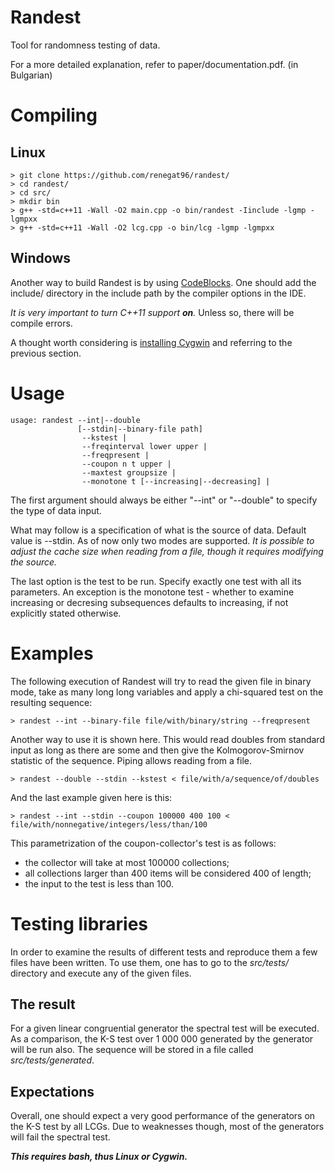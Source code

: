 Randest
=======

Tool for randomness testing of data.

For a more detailed explanation, refer to paper/documentation.pdf. (in Bulgarian)

Compiling
=======

Linux
-----

    > git clone https://github.com/renegat96/randest/
    > cd randest/
    > cd src/
    > mkdir bin
    > g++ -std=c++11 -Wall -O2 main.cpp -o bin/randest -Iinclude -lgmp -lgmpxx
    > g++ -std=c++11 -Wall -O2 lcg.cpp -o bin/lcg -lgmp -lgmpxx

Windows
------

Another way to build Randest is by using [CodeBlocks](http://www.codeblocks.org/). One should add the include/ directory in the include path by the compiler options in the IDE. 

*It is very important to turn C++11 support __on__.* Unless so, there will be compile errors.

A thought worth considering is [installing Cygwin](http://cygwin.com/install.html) and referring to the previous section.

Usage
=====

    usage: randest --int|--double
                   [--stdin|--binary-file path]
                    --kstest |
                    --freqinterval lower upper |
                    --freqpresent |
                    --coupon n t upper |
                    --maxtest groupsize |
                    --monotone t [--increasing|--decreasing] |

The first argument should always be either "--int" or "--double" to specify the type of data input.

What may follow is a specification of what is the source of data. Default value is --stdin. As of now only two modes are supported. _It is possible to adjust the cache size when reading from a file, though it requires modifying the source._

The last option is the test to be run. Specify exactly one test with all its parameters. An exception is the monotone test - whether to examine increasing or decresing subsequences defaults to increasing, if not explicitly stated otherwise.

Examples
======

The following execution of Randest will try to read the given file in binary mode, take as many long long variables and apply a chi-squared test on the resulting sequence:
    
    > randest --int --binary-file file/with/binary/string --freqpresent

Another way to use it is shown here. This would read doubles from standard input as long as there are some and then give the Kolmogorov-Smirnov statistic of the sequence. Piping allows reading from a file.

    > randest --double --stdin --kstest < file/with/a/sequence/of/doubles

And the last example given here is this:

    > randest --int --stdin --coupon 100000 400 100 < file/with/nonnegative/integers/less/than/100

This parametrization of the coupon-collector's test is as follows:

* the collector will take at most 100000 collections;
* all collections larger than 400 items will be considered 400 of length;
* the input to the test is less than 100.

Testing libraries
===========

In order to examine the results of different tests and reproduce them a few files have been written.
To use them, one has to go to the *src/tests/* directory and execute any of the given files.

The result
------

For a given linear congruential generator the spectral test will be executed.
As a comparison, the K-S test over 1 000 000 generated by the generator will be run also.
The sequence will be stored in a file called *src/tests/generated*.

Expectations
----------

Overall, one should expect a very good performance of the generators on the K-S test by all LCGs.
Due to weaknesses though, most of the generators will fail the spectral test.

__*This requires bash, thus Linux or Cygwin.*__
